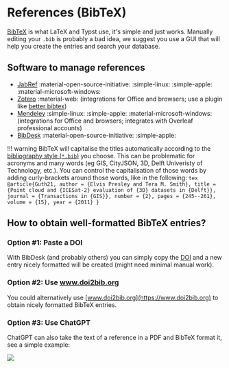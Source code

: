 
# References (BibTeX)


[BibTeX](https://en.wikipedia.org/wiki/BibTeX) is what LaTeX and Typst use, it's simple and just works.
Manually editing your `.bib` is probably a bad idea, we suggest you use a GUI that will help you create the entries and search your database.



## Software to manage references

  - [JabRef](http://jabref.sourceforge.net) :material-open-source-initiative: :simple-linux: :simple-apple: :material-microsoft-windows:
  - [Zotero](https://www.zotero.org/) :material-web: (integrations for Office and browsers; use a plugin like [better bibtex](https://retorque.re/zotero-better-bibtex/))
  - [Mendeley](https://www.mendeley.com/) :simple-linux: :simple-apple: :material-microsoft-windows: (integrations for Office and browsers; integrates with Overleaf professional accounts)
  - [BibDesk](https://bibdesk.sourceforge.io) :material-open-source-initiative:  :simple-apple:

!!! warning
    BibTeX will capitalise the titles automatically according to the [bibliography style (`*.bib`)](https://www.overleaf.com/learn/latex/Bibtex_bibliography_styles) you choose.
    This can be problematic for acronyms and many words (eg GIS, CityJSON, 3D, Delft Univeristy of Technology, etc.).
    You can control the capitalisation of those words by adding curly-brackets around those words, like in the following:
    ```tex
    @article{Guth21,
        author = {Elvis Presley and Tera M. Smith},
        title = {Point cloud and {ICESat-2} evaluation of {3D} datasets in {Delft}},
        journal = {Transactions in {GIS}},
        number = {2},
        pages = {245--261},
        volume = {15},
        year = {2011}
    }
    ```
    
## How to obtain well-formatted BibTeX entries? 



### Option #1: Paste a DOI

With BibDesk (and probably others) you can simply copy the [DOI](https://www.scribbr.com/citing-sources/what-is-a-doi/) and a new entry nicely formatted will be created (might need minimal manual work).

### Option #2: Use www.doi2bib.org

You could alternatively use [www.doi2bib.org](https://www.doi2bib.org) to obtain nicely formatted BibTeX entries.

### Option #3: Use ChatGPT

ChatGPT can also take the text of a reference in a PDF and BibTeX format it, see a simple example:

![](img/chatgpt.png)